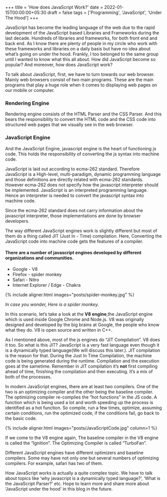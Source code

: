 +++
title = 'How does JavaScript Work?'
date = 2022-01-15T00:00:00+05:30
draft = false
tags = ['Programming', 'JavaScript', 'Under The Hood']
+++

JavaScript has become the leading language of the web due to the rapid development of the JavaScript based Libraries and Frameworks during the last decade. Hundreds of libraries and frameworks, for both front end and back end. As I know there are plenty of people in my circle who work with these frameworks and libraries on a daily basis but have no idea about what’s going on under the hood. <!--more-->
Frankly, I too belonged to the same group until I wanted to know what this all about. How did JavaScript become so popular? And moreover, how does JavaScript work?

To talk about JavaScript, first, we have to turn towards our web browser. Mainly web browsers consist of two main programs. These are the main programs that play a huge role when it comes to displaying web pages on our mobile or computer.

### Rendering Engine

Rendering engine consists of the HTML Parser and the CSS Parser. And this bears the responsibility to convert the HTML code and the CSS code into structured web pages that we visually see in the web browser.

### JavaScript Engine

And the JavaScript Engine, javascript engine is the heart of functioning js code. This holds the responsibility of converting the js syntax into machine code.

JavaScript is laid out according to ecma-262 standard. Therefore JavaScript is a High-level, multi-paradigm, dynamic programming language and those definitions are directly related with ecma-262 standards. However ecma-262 does not specify how the javascript interpreter should be implemented.
JavaScript is an interpreted programming language. Hence an interpreter is needed to convert the javascript syntax into machine code.

Since the ecma-262 standard does not carry information about the javascript interpreter, those implementations are done by browser developers.

The way different JavaScript engines work is slightly different but most of them do a thing called JIT (Just In - Time) compilation. Here, Converting the JavaScript code into machine code gets the features of a compiler.

#### There are a number of javascript engines developed by different organizations and communities.

- Google - V8
- FIrefox - spider monkey
- Safari - Nitro
- Internet Explorer / Edge - Chakra

{% include aligner.html images="posts/spider-monkey.jpg" %}

_In case you wonder, Here is a spider monkey._

In this scenario, let’s take a look at the <b>V8 engine</b>,the JavaScript engine which is used inside Google Chrome and Node.js. V8 was originally designed and developed by the big brains at Google, the people who know what they do. V8 is open source and written in C++.

As I mentioned above, most of the js engines do “JIT Compilation”. V8 does it too. So what is this JIT? JavaScript is a very fast language even though it is a dynamically typed language(We will discuss this later.). JIT compilation is the reason for that. During the Just In Time Compilation, the machine code is being generated during the runtime. Compilation and the execution goes at the sametime. Remember in JIT compilation it’s <b>not</b> first compiling ahead of time, finishing the compilation and then executing. It’s a mix of both of the processes.

In modern JavaScript engines, there are at least two compilers. One of the two is an optimizing compiler and the other being the baseline compiler. The optimizing compiler re-complies the “hot functions” in the JS code. A function which is being used a lot and worth speeding up the process is identified as a hot function. So compile, run a few times, optimize, assuming certain conditions, run the optimized code, if the conditions fail, go back to the basic code.

{% include aligner.html images="posts/JavaScriptCode.jpg" column=1 %}

If we come to the V8 engine again, The baseline compiler in the V8 engine is called the “Ignition”. The Optimizing Compiler is called “TurboFan”.

Different JavaScript engines have different optimizers and baseline compilers. Some may have not only one but several numbers of optimizing compilers. For example, safari has two of them.

How JavaScript works is actually a quite complex topic. We have to talk about topics like ‘why javascript is a dynamically typed language?’, ‘What is the JavaScript Parser?’ etc. Hope to learn more and share more about ‘JavaScript under the hood’ in this blog in the future.
